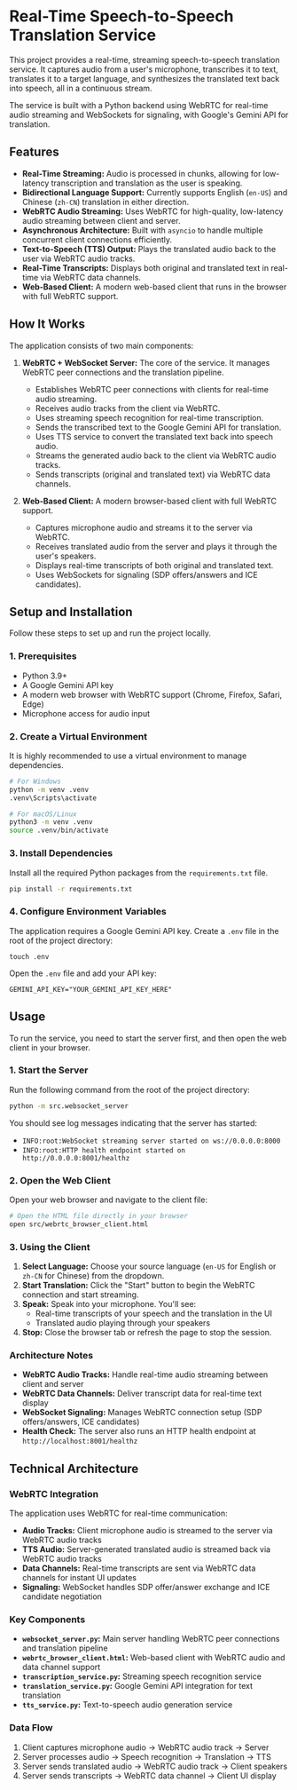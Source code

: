 # Real-Time Speech-to-Speech Translation Service

This project provides a real-time, streaming speech-to-speech translation service. It captures audio from a user's microphone, transcribes it to text, translates it to a target language, and synthesizes the translated text back into speech, all in a continuous stream.

The service is built with a Python backend using WebRTC for real-time audio streaming and WebSockets for signaling, with Google's Gemini API for translation.

## Features

- **Real-Time Streaming:** Audio is processed in chunks, allowing for low-latency transcription and translation as the user is speaking.
- **Bidirectional Language Support:** Currently supports English (`en-US`) and Chinese (`zh-CN`) translation in either direction.
- **WebRTC Audio Streaming:** Uses WebRTC for high-quality, low-latency audio streaming between client and server.
- **Asynchronous Architecture:** Built with `asyncio` to handle multiple concurrent client connections efficiently.
- **Text-to-Speech (TTS) Output:** Plays the translated audio back to the user via WebRTC audio tracks.
- **Real-Time Transcripts:** Displays both original and translated text in real-time via WebRTC data channels.
- **Web-Based Client:** A modern web-based client that runs in the browser with full WebRTC support.

## How It Works

The application consists of two main components:

1.  **WebRTC + WebSocket Server:** The core of the service. It manages WebRTC peer connections and the translation pipeline.
    - Establishes WebRTC peer connections with clients for real-time audio streaming.
    - Receives audio tracks from the client via WebRTC.
    - Uses streaming speech recognition for real-time transcription.
    - Sends the transcribed text to the Google Gemini API for translation.
    - Uses TTS service to convert the translated text back into speech audio.
    - Streams the generated audio back to the client via WebRTC audio tracks.
    - Sends transcripts (original and translated text) via WebRTC data channels.

2.  **Web-Based Client:** A modern browser-based client with full WebRTC support.
    - Captures microphone audio and streams it to the server via WebRTC.
    - Receives translated audio from the server and plays it through the user's speakers.
    - Displays real-time transcripts of both original and translated text.
    - Uses WebSockets for signaling (SDP offers/answers and ICE candidates).

## Setup and Installation

Follow these steps to set up and run the project locally.

### 1. Prerequisites

- Python 3.9+
- A Google Gemini API key
- A modern web browser with WebRTC support (Chrome, Firefox, Safari, Edge)
- Microphone access for audio input

### 2. Create a Virtual Environment

It is highly recommended to use a virtual environment to manage dependencies.

```bash
# For Windows
python -m venv .venv
.venv\Scripts\activate

# For macOS/Linux
python3 -m venv .venv
source .venv/bin/activate
```

### 3. Install Dependencies

Install all the required Python packages from the `requirements.txt` file.

```bash
pip install -r requirements.txt
```

### 4. Configure Environment Variables

The application requires a Google Gemini API key. Create a `.env` file in the root of the project directory:

```
touch .env
```

Open the `.env` file and add your API key:

```
GEMINI_API_KEY="YOUR_GEMINI_API_KEY_HERE"
```

## Usage

To run the service, you need to start the server first, and then open the web client in your browser.

### 1. Start the Server

Run the following command from the root of the project directory:

```bash
python -m src.websocket_server
```

You should see log messages indicating that the server has started:
- `INFO:root:WebSocket streaming server started on ws://0.0.0.0:8000`
- `INFO:root:HTTP health endpoint started on http://0.0.0.0:8001/healthz`

### 2. Open the Web Client

Open your web browser and navigate to the client file:

```bash
# Open the HTML file directly in your browser
open src/webrtc_browser_client.html
```

### 3. Using the Client

1. **Select Language:** Choose your source language (`en-US` for English or `zh-CN` for Chinese) from the dropdown.
2. **Start Translation:** Click the "Start" button to begin the WebRTC connection and start streaming.
3. **Speak:** Speak into your microphone. You'll see:
   - Real-time transcripts of your speech and the translation in the UI
   - Translated audio playing through your speakers
4. **Stop:** Close the browser tab or refresh the page to stop the session.

### Architecture Notes

- **WebRTC Audio Tracks:** Handle real-time audio streaming between client and server
- **WebRTC Data Channels:** Deliver transcript data for real-time text display
- **WebSocket Signaling:** Manages WebRTC connection setup (SDP offers/answers, ICE candidates)
- **Health Check:** The server also runs an HTTP health endpoint at `http://localhost:8001/healthz`

## Technical Architecture

### WebRTC Integration

The application uses WebRTC for real-time communication:

- **Audio Tracks:** Client microphone audio is streamed to the server via WebRTC audio tracks
- **TTS Audio:** Server-generated translated audio is streamed back via WebRTC audio tracks
- **Data Channels:** Real-time transcripts are sent via WebRTC data channels for instant UI updates
- **Signaling:** WebSocket handles SDP offer/answer exchange and ICE candidate negotiation

### Key Components

- **`websocket_server.py`:** Main server handling WebRTC peer connections and translation pipeline
- **`webrtc_browser_client.html`:** Web-based client with WebRTC audio and data channel support
- **`transcription_service.py`:** Streaming speech recognition service
- **`translation_service.py`:** Google Gemini API integration for text translation
- **`tts_service.py`:** Text-to-speech audio generation service

### Data Flow

1. Client captures microphone audio → WebRTC audio track → Server
2. Server processes audio → Speech recognition → Translation → TTS
3. Server sends translated audio → WebRTC audio track → Client speakers
4. Server sends transcripts → WebRTC data channel → Client UI display
